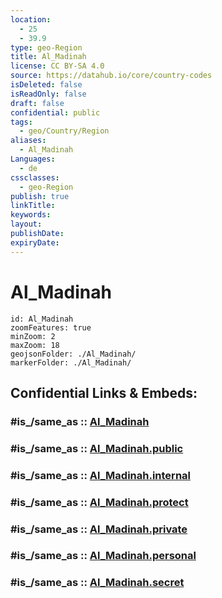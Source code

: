 ```yaml
---
location:
  - 25
  - 39.9
type: geo-Region
title: Al_Madinah
license: CC BY-SA 4.0
source: https://datahub.io/core/country-codes
isDeleted: false
isReadOnly: false
draft: false
confidential: public
tags:
  - geo/Country/Region
aliases:
  - Al_Madinah
Languages:
  - de
cssclasses:
  - geo-Region
publish: true
linkTitle:
keywords:
layout:
publishDate:
expiryDate:
---
```


# Al_Madinah

```leaflet
id: Al_Madinah
zoomFeatures: true 
minZoom: 2 
maxZoom: 18
geojsonFolder: ./Al_Madinah/
markerFolder: ./Al_Madinah/
```


## Confidential Links & Embeds: 

### #is_/same_as :: [Al_Madinah](/_Standards/Earth/Continent/Asia/Asia~West/Saudi_Arabia/Regions~Saudi_Arabia/Al_Madinah.md) 

### #is_/same_as :: [Al_Madinah.public](/_public/Earth/Continent/Asia/Asia~West/Saudi_Arabia/Regions~Saudi_Arabia/Al_Madinah.public.md) 

### #is_/same_as :: [Al_Madinah.internal](/_internal/Earth/Continent/Asia/Asia~West/Saudi_Arabia/Regions~Saudi_Arabia/Al_Madinah.internal.md) 

### #is_/same_as :: [Al_Madinah.protect](/_protect/Earth/Continent/Asia/Asia~West/Saudi_Arabia/Regions~Saudi_Arabia/Al_Madinah.protect.md) 

### #is_/same_as :: [Al_Madinah.private](/_private/Earth/Continent/Asia/Asia~West/Saudi_Arabia/Regions~Saudi_Arabia/Al_Madinah.private.md) 

### #is_/same_as :: [Al_Madinah.personal](/_personal/Earth/Continent/Asia/Asia~West/Saudi_Arabia/Regions~Saudi_Arabia/Al_Madinah.personal.md) 

### #is_/same_as :: [Al_Madinah.secret](/_secret/Earth/Continent/Asia/Asia~West/Saudi_Arabia/Regions~Saudi_Arabia/Al_Madinah.secret.md)

